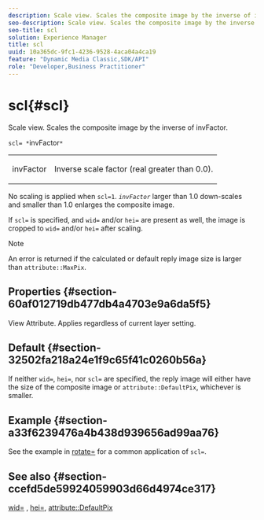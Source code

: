 ```yaml
---
description: Scale view. Scales the composite image by the inverse of invFactor.
seo-description: Scale view. Scales the composite image by the inverse of invFactor.
seo-title: scl
solution: Experience Manager
title: scl
uuid: 10a365dc-9fc1-4236-9528-4aca04a4ca19
feature: "Dynamic Media Classic,SDK/API"
role: "Developer,Business Practitioner"
---
```


# scl{#scl}

Scale view. Scales the composite image by the inverse of invFactor.

 `scl= *`invFactor`*`

<table id="simpletable_A09F5EECAC2B4E0F8633D71C6AD36D8D"> 
 <tr class="strow"> 
  <td class="stentry"> <p><span class="varname"> invFactor</span> </p> </td> 
  <td class="stentry"> <p>Inverse scale factor (real greater than 0.0). </p></td> 
 </tr> 
</table>

No scaling is applied when `scl=1`. *`invFactor`* larger than 1.0 down-scales and smaller than 1.0 enlarges the composite image.

If `scl=` is specified, and `wid=` and/or `hei=` are present as well, the image is cropped to `wid=` and/or `hei=` after scaling.

>[!NOTE]
>
>An error is returned if the calculated or default reply image size is larger than `attribute::MaxPix`.

## Properties {#section-60af012719db477db4a4703e9a6da5f5}

View Attribute. Applies regardless of current layer setting.

## Default {#section-32502fa218a24e1f9c65f41c0260b56a}

If neither `wid=`, `hei=`, nor `scl=` are specified, the reply image will either have the size of the composite image or `attribute::DefaultPix`, whichever is smaller.

## Example {#section-a33f6239476a4b438d939656ad99aa76}

See the example in [rotate=](../../../../../is-api/http-ref/image-serving-api-ref/c-http-protocol-reference/c-command-reference/r-rotate.md#reference-12abb086635546ec9ec2e1a793dc1096) for a common application of `scl=`.

## See also {#section-ccefd5de59924059903d66d4974ce317}

[wid=](../../../../../is-api/http-ref/image-serving-api-ref/c-http-protocol-reference/c-command-reference/r-is-http-wid.md#reference-bfeadcb67bf4485f851eb21345527e47) , [hei=](../../../../../is-api/http-ref/image-serving-api-ref/c-http-protocol-reference/c-command-reference/r-is-http-hei.md#reference-6d6f556ccc0e4b98a815e8a5c1944a96), [attribute::DefaultPix](../../../../../is-api/image-catalog/image-serving-api-ref/c-image-catalog-reference/c-attributes-reference/r-defaultpix.md#reference-996b2c22b30f4fd9b970c84063306df1) 
